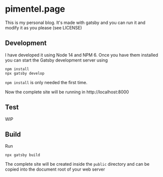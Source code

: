 # pimentel.page

This is my personal blog. It's made with gatsby and you can run it and modify it as you please (see LICENSE)

## Development

I have developed it using Node 14 and NPM 6. Once you have them installed you can start the Gatsby development
server using

```shell
npm install
npx gatsby develop
```

`npm install` is only needed the first time.

Now the complete site will be running in http://localhost:8000

## Test

WIP

## Build

Run

```shell
npx gatsby build
```

The complete site will be created inside the `public` directory and can be copied into
the document root of your web server